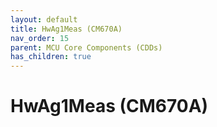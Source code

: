 ```yaml
---
layout: default
title: HwAg1Meas (CM670A)
nav_order: 15
parent: MCU Core Components (CDDs)
has_children: true
---
```

# HwAg1Meas (CM670A)
